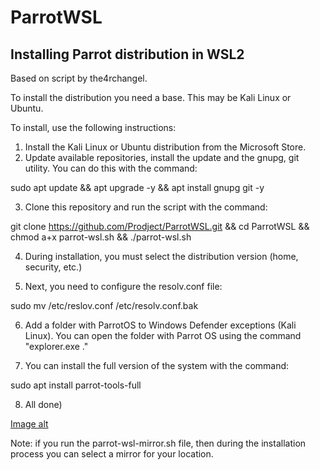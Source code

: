 # ParrotWSL
 Installing Parrot distribution in WSL2
 --------------------------------------
 Based on script by the4rchangel.

To install the distribution you need a base. This may be Kali Linux or Ubuntu.

To install, use the following instructions:

1. Install the Kali Linux or Ubuntu distribution from the Microsoft Store.
2. Update available repositories, install the update and the gnupg, git utility. You can do this with the command:

sudo apt update && apt upgrade -y && apt install gnupg git -y

3. Clone this repository and run the script with the command: 

git clone https://github.com/Prodject/ParrotWSL.git && cd ParrotWSL && chmod a+x parrot-wsl.sh && ./parrot-wsl.sh

4. During installation, you must select the distribution version (home, security, etc.)

5. Next, you need to configure the resolv.conf file:

sudo mv /etc/reslov.conf /etc/resolv.conf.bak

6. Add a folder with ParrotOS to Windows Defender exceptions (Kali Linux). You can open the folder with Parrot OS using the command "explorer.exe ."

7. You can install the full version of the system with the command:

sudo apt install parrot-tools-full

8. All done)

[Image alt](https://github.com/Prodject/ParrotWSL/raw/master/.raw/parrot.png)

Note: if you run the parrot-wsl-mirror.sh file, then during the installation process you can select a mirror for your location.


